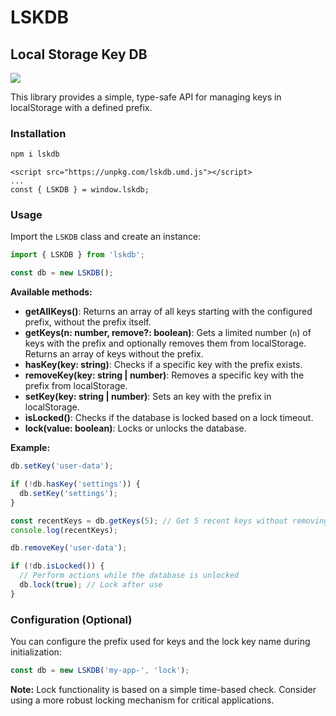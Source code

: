 # LSKDB
## Local Storage Key DB
![](https://encrypted-tbn0.gstatic.com/images?q=tbn:ANd9GcQubeF9ytu4axK5_hfm30kFuwqvQjaigCw-tQ&s)
 
This library provides a simple, type-safe API for managing keys in localStorage with a defined prefix.

### Installation

```bash
npm i lskdb
```

```
<script src="https://unpkg.com/lskdb.umd.js"></script>
...
const { LSKDB } = window.lskdb;
```

### Usage

Import the `LSKDB` class and create an instance:

```typescript
import { LSKDB } from 'lskdb';

const db = new LSKDB();
```

**Available methods:**

* **getAllKeys()**: Returns an array of all keys starting with the configured prefix, without the prefix itself.
* **getKeys(n: number, remove?: boolean)**: Gets a limited number (`n`) of keys with the prefix and optionally removes them from localStorage. Returns an array of keys without the prefix.
* **hasKey(key: string)**: Checks if a specific key with the prefix exists.
* **removeKey(key: string | number)**: Removes a specific key with the prefix from localStorage.
* **setKey(key: string | number)**: Sets an key with the prefix in localStorage.
* **isLocked()**: Checks if the database is locked based on a lock timeout.
* **lock(value: boolean)**: Locks or unlocks the database.

**Example:**

```typescript
db.setKey('user-data');

if (!db.hasKey('settings')) {
  db.setKey('settings');
}

const recentKeys = db.getKeys(5); // Get 5 recent keys without removing
console.log(recentKeys);

db.removeKey('user-data');

if (!db.isLocked()) {
  // Perform actions while the database is unlocked
  db.lock(true); // Lock after use
}
```

### Configuration (Optional)

You can configure the prefix used for keys and the lock key name during initialization:

```typescript
const db = new LSKDB('my-app-', 'lock');
```

**Note:** Lock functionality is based on a simple time-based check. Consider using a more robust locking mechanism for critical applications.

